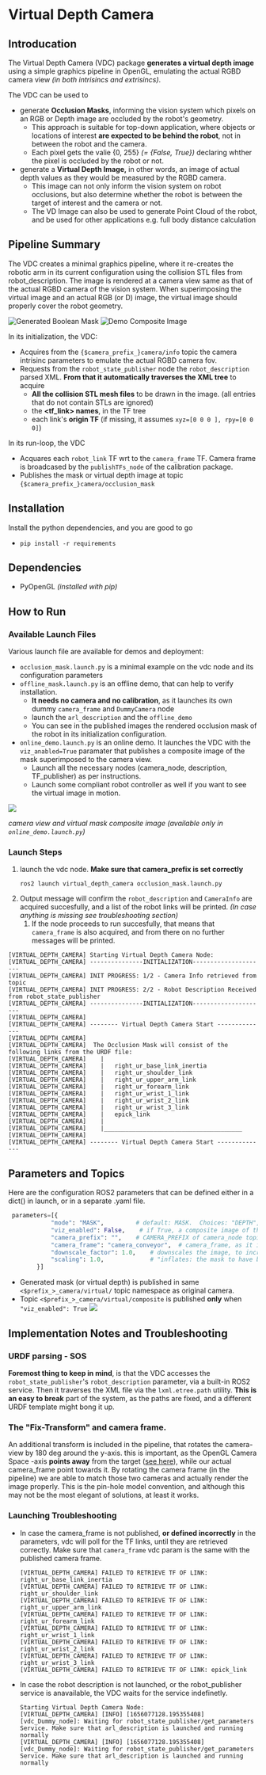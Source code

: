 # Virtual Depth Camera 

## Introducation 
The Virtual Depth Camera (VDC) package **generates a virtual depth image** using a simple graphics pipeline in OpenGL, emulating the actual RGBD camera view _(in both intrisincs and extrisincs)_.

The VDC can be used to 
* generate **Occlusion Masks**, informing the vision system which pixels on an RGB or Depth image are occluded by the robot's geometry. 
  * This approach is suitable for top-down application, where objects or locations of interest **are expected to be behind the robot**, not in between the robot and the camera. 
  * Each pixel gets the valie {0, 255} _(= {False, True})_ declaring whther the pixel is occluded by the robot or not.   
* generate a **Virtual Depth Image,** in other words, an image of actual depth values as they would be measured by the RGBD camera.
  * This image can not only inform the vision system on robot occlusions, but also determine whether the robot is between the target of interest and the camera or not.
  * The VD Image can also be used to generate Point Cloud of the robot, and be used for other applications e.g. full body distance calculation   

## Pipeline Summary
The VDC creates a minimal graphics pipeline, where it re-creates the robotic arm in its current configuration using 
the collision STL files from robot_description. The image is rendered at a camera view same as that of the 
actual RGBD camera of the vision system. When superimposing the virtual image and an actual RGB (or D) image, 
the virtual image should properly cover the robot geometry. 


![Generated Boolean Mask](docs/mask.png)
![Demo Composite Image](docs/composite.png)

In its initialization, the VDC: 
* Acquires from the `{$camera_prefix_}camera/info` topic the camera intrisinc parameters to emulate the actual RGBD camera fov.
* Requests from the `robot_state_publisher` node the `robot_description` parsed XML. **From that it automatically traverses the XML tree** to acquire
  * **All the collision STL mesh files** to be drawn in the image. (all entries that do not contain STLs are ignored)
  * the **<tf_link> names**, in the TF tree 
  * each link's **origin TF** (if missing, it assumes `xyz=[0 0 0 ], rpy=[0 0 0]`)

In its run-loop, the VDC 
* Acquares each `robot_link` TF wrt to the  `camera_frame` TF. Camera frame is broadcased  by the `publishTFs_node` of the calibration package.
* Publishes the mask or virtual depth image at topic `{$camera_prefix_}camera/occlusion_mask` 





## Installation
Install the python dependencies, and you are good to go 
* `pip install -r requirements`

## Dependencies
* PyOpenGL _(installed with pip)_

## How to Run
### Available Launch Files
Various launch file are available for demos and deployment:
* `occlusion_mask.launch.py` is a minimal example on the vdc node and its configuration parameters
* `offline_mask.launch.py` is an offline demo, that can help to verify installation. 
  * **It needs no camera and no calibration**, as it launches its own dummy `camera_frame` and  `DummyCamera` node
  * launch the `arl_description` and the `offline_demo` 
  * You can see in the published images the rendered occlusion mask of the robot in its initialization configuration.
* `online_demo.launch.py` is an online demo. It launches the VDC with the `viz_anabled=True` paramater that publishes a composite image of the mask superimposed to the camera view.  
  * Launch all the necessary nodes (camera_node, description, TF_publisher) as per instructions.
  * Launch some compliant robot controller as well if you want to see the virtual image in motion.  

  
![](docs/composite.png)

_camera view and virtual mask composite image (available only in `online_demo.launch.py`)_


### Launch Steps

1. launch the vdc node. **Make sure that camera_prefix is set correctly** 
    ```
    ros2 launch virtual_depth_camera occlusion_mask.launch.py
    ```
2. Output message will confirm the `robot_description` and `CameraInfo` are acquired succesfully, and a list of the robot links will be printed. _(In case anything is missing see troubleshooting section)_
   1. If the node proceeds to run succesfully, that means that `camera_frame` is also acquired, and from there on no further messages will be printed. 
  
  ```commandline
  [VIRTUAL_DEPTH_CAMERA] Starting Virtual Depth Camera Node: 
  [VIRTUAL_DEPTH_CAMERA] ---------------INITIALIZATION---------------------
  [VIRTUAL_DEPTH_CAMERA] INIT PROGRESS: 1/2 - Camera Info retrieved from topic
  [VIRTUAL_DEPTH_CAMERA] INIT PROGRESS: 2/2 - Robot Description Received from robot_state_publisher
  [VIRTUAL_DEPTH_CAMERA] ---------------INITIALIZATION---------------------
  [VIRTUAL_DEPTH_CAMERA] 
  [VIRTUAL_DEPTH_CAMERA] -------- Virtual Depth Camera Start --------------
  [VIRTUAL_DEPTH_CAMERA] 
  [VIRTUAL_DEPTH_CAMERA]  The Occlusion Mask will consist of the following links from the URDF file:
  [VIRTUAL_DEPTH_CAMERA]    |   
  [VIRTUAL_DEPTH_CAMERA]    |   right_ur_base_link_inertia
  [VIRTUAL_DEPTH_CAMERA]    |   right_ur_shoulder_link
  [VIRTUAL_DEPTH_CAMERA]    |   right_ur_upper_arm_link
  [VIRTUAL_DEPTH_CAMERA]    |   right_ur_forearm_link
  [VIRTUAL_DEPTH_CAMERA]    |   right_ur_wrist_1_link
  [VIRTUAL_DEPTH_CAMERA]    |   right_ur_wrist_2_link
  [VIRTUAL_DEPTH_CAMERA]    |   right_ur_wrist_3_link
  [VIRTUAL_DEPTH_CAMERA]    |   epick_link
  [VIRTUAL_DEPTH_CAMERA]    |   
  [VIRTUAL_DEPTH_CAMERA]    |_______________________________________
  [VIRTUAL_DEPTH_CAMERA] 
  [VIRTUAL_DEPTH_CAMERA] -------- Virtual Depth Camera Start --------------
  ```



## Parameters and Topics
Here are the configuration ROS2 parameters that can be defined either in a dict() in launch, or in a separate .yaml file.
```python
 parameters=[{
            "mode": "MASK",         # default: MASK.  Choices: "DEPTH", "MASK"
            "viz_enabled": False,    # if True, a composite image of the mask and camera view is pusblished in {$prefix_}camera/composite 
            "camera_prefix": "",    # CAMERA_PREFIX of camera_node topic that VDC emulates
            "camera_frame": "camera_conveyor",  # camera_frame, as it is pubished by the calibration node
            "downscale_factor": 1.0,    # downscales the image, to increase performamce (e.g. 2.0). Any float will do.
            "scaling": 1.0,             # "inflates: the mask to have better coverage of the robot. keep it between [0.98, 1.0]
        }]
```
* Generated mask (or virtual depth) is published in same `<$prefix_>_camera/virtual/` topic namespace as original camera.
* Topic `<$prefix_>_camera/virtual/composite` is published **only** when `"viz_enabled": True`
![](docs/topic_screenshot.png)

## Implementation Notes and Troubleshooting

### URDF parsing - SOS
**Foremost thing to keep in mind**, is that the VDC accesses the `robot_state_publisher`'s `robot_description` 
parameter, via a built-in ROS2 service. Then it traverses the XML file via the `lxml.etree.path` utility. **This is an easy to break** part of the system, as the paths are fixed, and a different URDF template might bong it up.


### The "Fix-Transform" and camera frame.  
An additional transform is included in the pipeline, that rotates the camera-view by 180 deg around the y-axis. this 
is important, as the OpenGL Camera Space -axis **points away** from the target ([see here](http://www.songho.ca/opengl/gl_projectionmatrix.html)), while our actual camera_frame point 
towards it. By rotating the camera frame (in the pipeline) we are able to match those two cameras and actually render 
the image properly. This is the pin-hole model convention, and although this may not be the most elegant of solutions, at least it works. 

 



### Launching Troubleshooting
* In case the camera_frame is not published, **or defined incorrectly** in the parameters, vdc will poll for the TF links, until they are retrieved correctly. Make sure that `camera_frame` vdc param is the same with the published camera frame.  
    ```commandline
    [VIRTUAL_DEPTH_CAMERA] FAILED TO RETRIEVE TF OF LINK: right_ur_base_link_inertia
    [VIRTUAL_DEPTH_CAMERA] FAILED TO RETRIEVE TF OF LINK: right_ur_shoulder_link
    [VIRTUAL_DEPTH_CAMERA] FAILED TO RETRIEVE TF OF LINK: right_ur_upper_arm_link
    [VIRTUAL_DEPTH_CAMERA] FAILED TO RETRIEVE TF OF LINK: right_ur_forearm_link
    [VIRTUAL_DEPTH_CAMERA] FAILED TO RETRIEVE TF OF LINK: right_ur_wrist_1_link
    [VIRTUAL_DEPTH_CAMERA] FAILED TO RETRIEVE TF OF LINK: right_ur_wrist_2_link
    [VIRTUAL_DEPTH_CAMERA] FAILED TO RETRIEVE TF OF LINK: right_ur_wrist_3_link
    [VIRTUAL_DEPTH_CAMERA] FAILED TO RETRIEVE TF OF LINK: epick_link
    ```


* In case the robot description is not launched, or the robot_publisher service is anavailable, the VDC waits for the service indefinetly.
    ```commandline
    Starting Virtual Depth Camera Node: 
    [VIRTUAL_DEPTH_CAMERA] [INFO] [1656077128.195355408] [vdc_Dummy_node]: Waiting for robot_state_publisher/get_parameters Service. Make sure that arl_description is launched and running normally
    [VIRTUAL_DEPTH_CAMERA] [INFO] [1656077128.195355408] [vdc_Dummy_node]: Waiting for robot_state_publisher/get_parameters Service. Make sure that arl_description is launched and running normally
    ```
   






